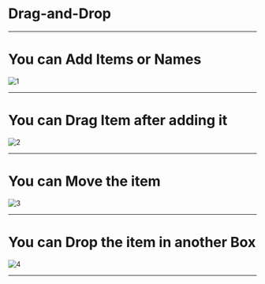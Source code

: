 # Drag-and-Drop

-------------------------------------------------------------------------------


# You can Add Items or Names 


![1](https://github.com/Daif2811/Drag-and-Drop/assets/114764621/cb19a7cc-856c-4ceb-a115-3be80c6c1d18)

-------------------------------------------------------------------------------
# You can Drag Item after adding it


![2](https://github.com/Daif2811/Drag-and-Drop/assets/114764621/a4703cd6-c4b3-416f-881e-cf9daa678084)

-------------------------------------------------------------------------------
# You can Move the item


![3](https://github.com/Daif2811/Drag-and-Drop/assets/114764621/88a7c1a9-974d-46b6-89d7-da27c9d457e1)


-------------------------------------------------------------------------------
# You can Drop the item in another Box


![4](https://github.com/Daif2811/Drag-and-Drop/assets/114764621/c64e5902-0d61-4437-85a6-d8abfe587ecd)

-------------------------------------------------------------------------------

